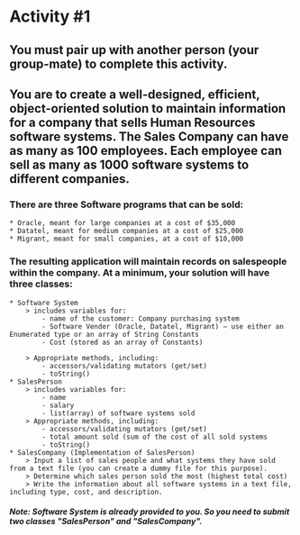 # Activity #1

## You must pair up with another person (your group-mate) to complete this activity. 

## You are to create a well-designed, efficient, object-oriented solution to maintain information for a company that sells Human Resources software systems. The Sales Company can have as many as 100 employees. Each employee can sell as many as 1000 software systems to different companies.

### There are three Software programs that can be sold: 
    * Oracle, meant for large companies at a cost of $35,000 
    * Datatel, meant for medium companies at a cost of $25,000 
    * Migrant, meant for small companies, at a cost of $10,000

### The resulting application will maintain records on salespeople within the company. At a minimum, your solution will have three classes: 
    * Software System 
        > includes variables for: 
            - name of the customer: Company purchasing system 
            - Software Vender (Oracle, Datatel, Migrant) – use either an Enumerated type or an array of String Constants 
            - Cost (stored as an array of Constants) 

        > Appropriate methods, including: 
            - accessors/validating mutators (get/set) 
            - toString()
    * SalesPerson
        > includes variables for:
            - name
            - salary
            - list(array) of software systems sold
        > Appropriate methods, including:
            - accessors/validating mutators (get/set)
            - total amount sold (sum of the cost of all sold systems
            - toString() 
    * SalesCompany (Implementation of SalesPerson)
        > Input a list of sales people and what systems they have sold from a text file (you can create a dummy file for this purpose).
        > Determine which sales person sold the most (highest total cost) 
        > Write the information about all software systems in a text file, including type, cost, and description.

##### Note: Software System is already provided to you. So you need to submit two classes "SalesPerson" and "SalesCompany".
